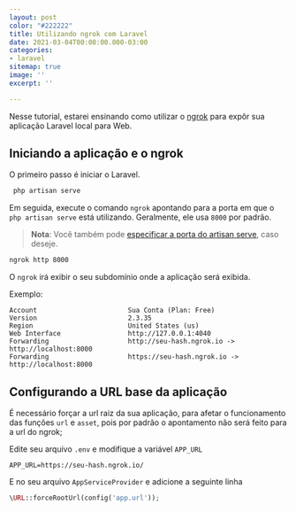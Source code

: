 ```yaml
---
layout: post
color: "#222222"
title: Utilizando ngrok com Laravel
date: 2021-03-04T00:00:00.000-03:00
categories:
- laravel
sitemap: true
image: ''
excerpt: ''

---
```

Nesse tutorial, estarei ensinando como utilizar o [ngrok](https://ngrok.com/download) para expôr sua aplicação Laravel local para Web.

## Iniciando a aplicação e o ngrok

O primeiro passo é iniciar o Laravel.

```bash
 php artisan serve
```

Em seguida, execute o comando `ngrok` apontando para a porta em que o `php artisan serve` está utilizando. Geralmente, ele usa `8000` por padrão.

> **Nota**: Você também pode [especificar a porta do artisan serve](/blog/2020/12/24/como-definir-a-porta-usada-no-php-artisan-serve), caso deseje.

```bash
ngrok http 8000
```

O `ngrok` irá exibir o seu subdomínio onde a aplicação será exibida.

Exemplo:

```text
Account                       Sua Conta (Plan: Free)                                
Version                       2.3.35                                                      
Region                        United States (us)                                          
Web Interface                 http://127.0.0.1:4040                                       
Forwarding                    http://seu-hash.ngrok.io -> http://localhost:8000
Forwarding                    https://seu-hash.ngrok.io -> http://localhost:8000 
```

## Configurando a URL base da aplicação

É necessário forçar a url raiz da sua aplicação, para afetar o funcionamento das funções `url` e `asset`, pois por padrão o apontamento não será feito para a url do ngrok;

Edite seu arquivo `.env` e modifique a variável `APP_URL`

```env
APP_URL=https://seu-hash.ngrok.io/
```

E no seu arquivo `AppServiceProvider` e adicione a seguinte linha 

```php
\URL::forceRootUrl(config('app.url'));
```